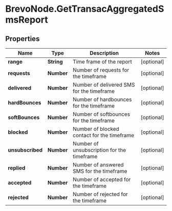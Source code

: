 # BrevoNode.GetTransacAggregatedSmsReport

## Properties
Name | Type | Description | Notes
------------ | ------------- | ------------- | -------------
**range** | **String** | Time frame of the report | [optional] 
**requests** | **Number** | Number of requests for the timeframe | [optional] 
**delivered** | **Number** | Number of delivered SMS for the timeframe | [optional] 
**hardBounces** | **Number** | Number of hardbounces for the timeframe | [optional] 
**softBounces** | **Number** | Number of softbounces for the timeframe | [optional] 
**blocked** | **Number** | Number of blocked contact for the timeframe | [optional] 
**unsubscribed** | **Number** | Number of unsubscription for the timeframe | [optional] 
**replied** | **Number** | Number of answered SMS for the timeframe | [optional] 
**accepted** | **Number** | Number of accepted for the timeframe | [optional] 
**rejected** | **Number** | Number of rejected for the timeframe | [optional] 


